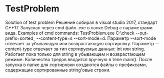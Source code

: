 # TestProblem
Solution of test problem
Решение собирал в visual studio 2017, стандарт С++17. 
Запускал через cmd файл .exe в папке Debug с параметрами вида.
Examples of cmd commands:
			TestProblem.exe C:\check --out-prefix=sorted_ --content-type=s --sort-mode=d.
Параметр --sort-mode отвечает за убывающую или возврастающую сортировку.
Параметр --content-type отвечает за тип сортируемых данных: int или string. 
Работает пока только для string в убывающем и возврастающем режиме. 
Количество тредов вводится вручную в теле main().
После запуска в папке для сортировки создаются файлы с префиксами, содержащие сортированные string'овые строки.
